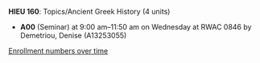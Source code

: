 **HIEU 160**: Topics/Ancient Greek History (4 units)

- **A00** (Seminar) at 9:00 am–11:50 am on Wednesday at RWAC 0846 by Demetriou, Denise (A13253055)

[Enrollment numbers over time](./HIEU160.tsv)
